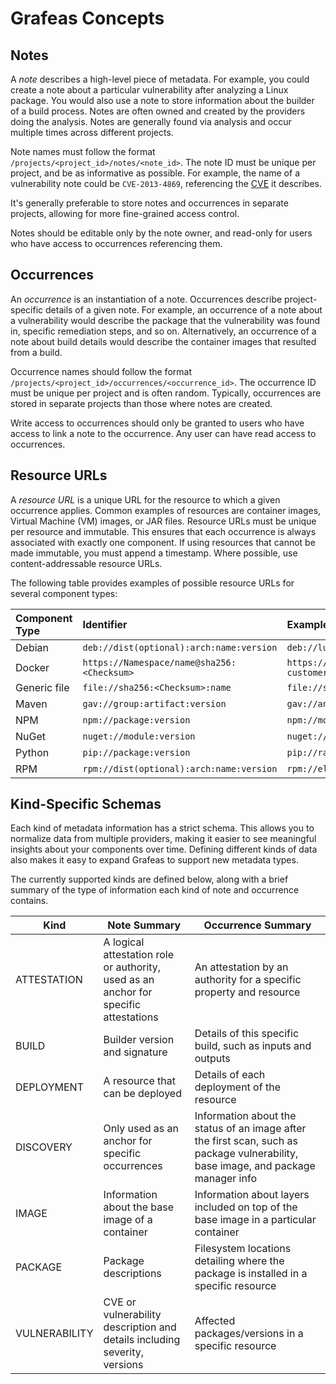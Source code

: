 # Grafeas Concepts

## Notes

A _note_ describes a high-level piece of metadata. For example, you could create
a note about a particular vulnerability after analyzing a Linux package. You
would also use a note to store information about the builder of a build process.
Notes are often owned and created by the providers doing the analysis. Notes are
generally found via analysis and occur multiple times across different projects.

Note names must follow the format `/projects/<project_id>/notes/<note_id>`. The
note ID must be unique per project, and be as informative as possible. For
example, the name of a vulnerability note could be `CVE-2013-4869`, referencing
the [CVE](http://cve.mitre.org/) it describes.

It's generally preferable to store notes and occurrences in separate projects,
allowing for more fine-grained access control.

Notes should be editable only by the note owner, and read-only for users who
have access to occurrences referencing them.

## Occurrences

An _occurrence_ is an instantiation of a note. Occurrences describe
project-specific details of a given note. For example, an occurrence of a note
about a vulnerability would describe the package that the vulnerability was
found in, specific remediation steps, and so on. Alternatively, an occurrence of
a note about build details would describe the container images that resulted
from a build.

Occurrence names should follow the format
`/projects/<project_id>/occurrences/<occurrence_id>`. The occurrence ID must be
unique per project and is often random. Typically, occurrences are stored in
separate projects than those where notes are created.

Write access to occurrences should only be granted to users who have access to
link a note to the occurrence. Any user can have read access to occurrences.

## Resource URLs

A _resource URL_ is a unique URL for the resource to which a given occurrence
applies. Common examples of resources are container images, Virtual Machine (VM)
images, or JAR files. Resource URLs must be unique per resource and immutable.
This ensures that each occurrence is always associated with exactly one
component. If using resources that cannot be made immutable, you must append a
timestamp. Where possible, use content-addressable resource URLs.

The following table provides examples of possible resource URLs for several
component types:

Component Type | Identifier                                 | Example
:---           | :---                                       | :---
Debian         | `deb://dist(optional):arch:name:version`   | `deb://lucid:i386:acl:2.2.49-2`
Docker         | `https://Namespace/name@sha256:<Checksum>` | `https://gcr.io/scanning-customer/dockerimage@sha256:244fd47e07d1004f0aed9c156aa09083c82bf8944eceb67c946ff7430510a77b`
Generic file   | `file://sha256:<Checksum>:name`            | `file://sha256:244fd47e07d1004f0aed9c156aa09083c82bf8944eceb67c946ff7430510a77b:foo.jar`
Maven          | `gav://group:artifact:version`             | `gav://ant:ant:1.6.5`
NPM            | `npm://package:version`                    | `npm://mocha:2.4.5`
NuGet          | `nuget://module:version`                   | `nuget://log4net:9.0.1`
Python         | `pip://package:version`                    | `pip://raven:5.13.0`
RPM            | `rpm://dist(optional):arch:name:version`   | `rpm://el6:i386:ImageMagick:6.7.2.7-4`

## Kind-Specific Schemas

Each kind of metadata information has a strict schema. This allows you to
normalize data from multiple providers, making it easier to see meaningful
insights about your components over time. Defining different kinds of data
also makes it easy to expand Grafeas to support new metadata types.

The currently supported kinds are defined below, along with a brief summary of
the type of information each kind of note and occurrence contains.

|Kind         |Note Summary                                   |Occurrence Summary     |
|-------------|-----------------------------------------------|-----------------------|
|ATTESTATION  |A logical attestation role or authority, used as an anchor for specific attestations|An attestation by an authority for a specific property and resource|
|BUILD        |Builder version and signature                  |Details of this specific build, such as inputs and outputs|
|DEPLOYMENT   |A resource that can be deployed                |Details of each deployment of the resource|
|DISCOVERY    |Only used as an anchor for specific occurrences|Information about the status of an image after the first scan, such as package vulnerability, base image, and package manager info|
|IMAGE        |Information about the base image of a container|Information about layers included on top of the base image in a particular container|
|PACKAGE      |Package descriptions                           |Filesystem locations detailing where the package is installed in a specific resource|
|VULNERABILITY|CVE or vulnerability description and details including severity, versions|Affected packages/versions in a specific resource|
